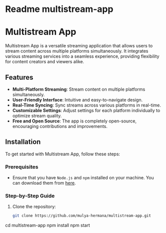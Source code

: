 # Readme multistream-app
# Multistream App

Multistream App is a versatile streaming application that allows users to stream content across multiple platforms simultaneously. It integrates various streaming services into a seamless experience, providing flexibility for content creators and viewers alike.

## Features

- **Multi-Platform Streaming**: Stream content on multiple platforms simultaneously.
- **User-Friendly Interface**: Intuitive and easy-to-navigate design.
- **Real-Time Syncing**: Sync streams across various platforms in real-time.
- **Customizable Settings**: Adjust settings for each platform individually to optimize stream quality.
- **Free and Open Source**: The app is completely open-source, encouraging contributions and improvements.

## Installation

To get started with Multistream App, follow these steps:

### Prerequisites

- Ensure that you have `Node.js` and `npm` installed on your machine. You can download them from [here](https://nodejs.org/).

### Step-by-Step Guide

1. Clone the repository:
   ```bash
   git clone https://github.com/mulya-hermana/multistream-app.git
cd multistream-app
npm install
npm start
